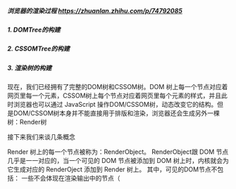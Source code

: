 ##### 浏览器的渲染过程 https://zhuanlan.zhihu.com/p/74792085
##### 1. DOMTree的构建
##### 2. CSSOMTree的构建
##### 3. 渲染树的构建
现在，我们已经拥有了完整的DOM树和CSSOM树。DOM 树上每一个节点对应着网页里每一个元素，CSSOM树上每个节点对应着网页里每个元素的样式，并且此时浏览器也可以通过 JavaScript 操作DOM/CSSOM树，动态改变它的结构。但是DOM/CSSOM树本身并不能直接用于排版和渲染，浏览器还会生成另外一棵树：Render树

接下来我们来谈几条概念

Render 树上的每一个节点被称为：RenderObject。
RenderObject跟 DOM 节点几乎是一一对应的，当一个可见的 DOM 节点被添加到 DOM 树上时，内核就会为它生成对应的 RenderOject 添加到 Render 树上。
其中，可见的DOM节点不包括：
一些不会体现在渲染输出中的节点（<html><script><link>….），会直接被忽略掉。
通过CSS隐藏的节点。例如上图中的span节点，因为有一个CSS显式规则在该节点上设置了display:none属性，那么它在生成RenderObject时会被直接忽略掉。

Render 树是衔接浏览器排版引擎和渲染引擎之间的桥梁，它是排版引擎的输出，渲染引擎的输入。

##### Layer树
浏览器渲染引擎并不是直接使用Render树进行绘制，为了方便处理Positioning,Clipping,Overflow-scroll,CSS Transfrom/Opacrity/Animation/Filter,Mask or Reflection,Z-indexing等属性，浏览器需要生成另外一棵树：Layer树

1. 浏览器会为一些特定的RenderObject生成对应的RenderLayer，其中的规则是：
是否是页面的根节点 It’s the root object for the page
是否有css的一些布局属性（relative absolute or a transform) It has explicit CSS position properties (relative, absolute or a transform)
是否透明 It is transparent
是否有溢出 Has overflow, an alpha mask or reflection
是否有css滤镜 Has a CSS filter
是否包含一个canvas元素使得节点拥有视图上下文 Corresponds to canvas element that has a 3D (WebGL) context or an accelerated 2D context
是否包含一个video元素 Corresponds to a video element
当满足上面其中一个条件时，这个RrenderObject就会被浏览器选中生成对应的RenderLayer。至于那些没有被命运选中的RrenderObject，会从属与父节点的RenderLayer。最终，每个RrenderObject都会直接或者间接的属于一个RenderLayer。

浏览器渲染引擎在布局和渲染时会遍历整个Layer树，访问每一个RenderLayer，再遍历从属于这个RenderLayer的 RrenderObject，将每一个 RenderObject 绘制出来。可以理解为：Layer 树决定了网页绘制的层次顺序，而从属于RenderLayer 的 RrenderObject决定了这个 Layer 的内容，所有的 RenderLayer 和 RrenderObject 一起就决定了网页在屏幕上最终呈现出来的内容。

##### 4. 布局
到目前为止，浏览器计算出了哪些节点是可见的以及它的信息和样式，接下来就需要计算这些节点在设备视口内的确切位置和大小，这个过程我们称之为“布局”。

##### 5. 渲染
最后，既然我们知道了哪些节点可见、它们的计算样式以及几何信息，我们终于可以将这些信息传递给最后一个阶段：将渲染树中的每个节点转换成屏幕上的实际像素：浏览器通过发出“Paint Setup”和“Paint”事件，将渲染树转换成屏幕上的像素。


##### 我们平时常说的重排，其实就是浏览器计算render树，布局到渲染的这个过程，而重绘就是计算layer树到渲染的这个过程，每当触发一次重绘和重排时，浏览器都需要重新经过一遍上述的计算。很显然，重排会产生比重绘更大的开销，但无论是重排还是重绘，都会给浏览器渲染线程造成很大的负担，所以，我们在实际生产中要严格注意减少重排和重绘的触发。至于如何减少重排和重绘的次数，这里就不多做展开了，详细请听下回分解~

##### 总结：
经过：1.构建对象模型（DOM，CSSOM），2.构建渲染树（RenderTree），3.布局，4.渲染 这几个步骤后，我们就能在浏览器上看到漂亮的网页啦。
CSS被视为阻塞渲染的资源，应放到代码的头部尽快加载。
同步的JavaScript会暂停DOMTree的构建，应放到代码的尾部最后加载，或者使用async/defer属性异步加载JavaScript。
重排和重绘会给浏览器渲染线程造成很大的负担，尽量减少重排和重绘的触发次数

##### 减少重排
尽量不要在布局信息改变时做查询（会导致渲染队列强制刷新）
同一个DOM的多个属性改变可以写在一起（减少DOM访问，同时把强制渲染队列刷新的风险降为0）
如果要批量添加DOM，可以先让元素脱离文档流，操作完后再带入文档流，这样只会触发一次重排（fragment元素的应用）
将需要多次重排的元素，position属性设为absolute或fixed，这样此元素就脱离了文档流，它的变化不会影响到其他元素。例如有动画效果的元素就最好设置为绝对定位。
